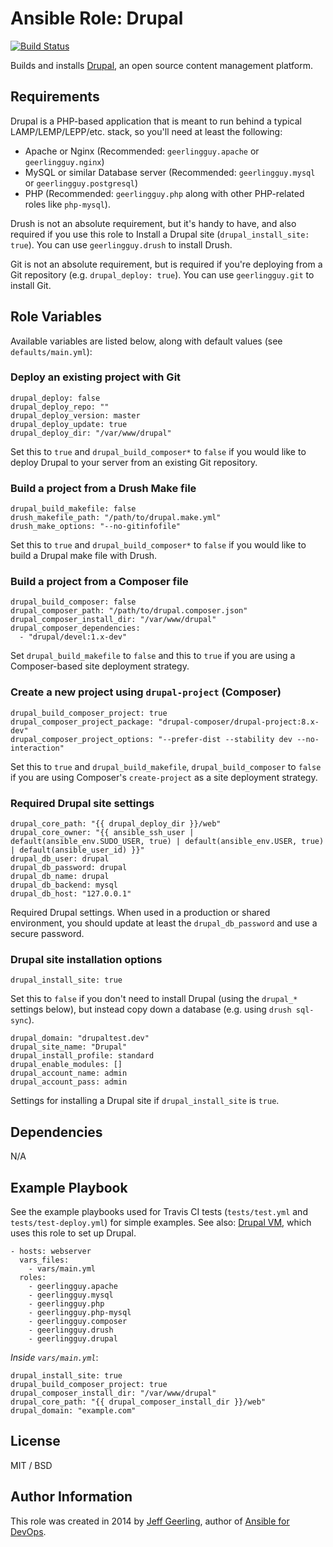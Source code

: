 # Ansible Role: Drupal

[![Build Status](https://travis-ci.org/geerlingguy/ansible-role-drupal.svg?branch=master)](https://travis-ci.org/geerlingguy/ansible-role-drupal)

Builds and installs [Drupal](https://drupal.org/), an open source content management platform.

## Requirements

Drupal is a PHP-based application that is meant to run behind a typical LAMP/LEMP/LEPP/etc. stack, so you'll need at least the following:

  - Apache or Nginx (Recommended: `geerlingguy.apache` or `geerlingguy.nginx`)
  - MySQL or similar Database server (Recommended: `geerlingguy.mysql` or `geerlingguy.postgresql`)
  - PHP (Recommended: `geerlingguy.php` along with other PHP-related roles like `php-mysql`).

Drush is not an absolute requirement, but it's handy to have, and also required if you use this role to Install a Drupal site (`drupal_install_site: true`). You can use `geerlingguy.drush` to install Drush.

Git is not an absolute requirement, but is required if you're deploying from a Git repository (e.g. `drupal_deploy: true`). You can use `geerlingguy.git` to install Git.

## Role Variables

Available variables are listed below, along with default values (see `defaults/main.yml`):

### Deploy an existing project with Git

    drupal_deploy: false
    drupal_deploy_repo: ""
    drupal_deploy_version: master
    drupal_deploy_update: true
    drupal_deploy_dir: "/var/www/drupal"

Set this to `true` and `drupal_build_composer*` to `false` if you would like to deploy Drupal to your server from an existing Git repository.

### Build a project from a Drush Make file

    drupal_build_makefile: false
    drush_makefile_path: "/path/to/drupal.make.yml"
    drush_make_options: "--no-gitinfofile"

Set this to `true` and `drupal_build_composer*` to `false` if you would like to build a Drupal make file with Drush.

### Build a project from a Composer file

    drupal_build_composer: false
    drupal_composer_path: "/path/to/drupal.composer.json"
    drupal_composer_install_dir: "/var/www/drupal"
    drupal_composer_dependencies:
      - "drupal/devel:1.x-dev"

Set `drupal_build_makefile` to `false` and this to `true` if you are using a Composer-based site deployment strategy.

### Create a new project using `drupal-project` (Composer)

    drupal_build_composer_project: true
    drupal_composer_project_package: "drupal-composer/drupal-project:8.x-dev"
    drupal_composer_project_options: "--prefer-dist --stability dev --no-interaction"

Set this to `true` and `drupal_build_makefile`, `drupal_build_composer` to `false` if you are using Composer's `create-project` as a site deployment strategy.

### Required Drupal site settings

    drupal_core_path: "{{ drupal_deploy_dir }}/web"
    drupal_core_owner: "{{ ansible_ssh_user | default(ansible_env.SUDO_USER, true) | default(ansible_env.USER, true) | default(ansible_user_id) }}"
    drupal_db_user: drupal
    drupal_db_password: drupal
    drupal_db_name: drupal
    drupal_db_backend: mysql
    drupal_db_host: "127.0.0.1"

Required Drupal settings. When used in a production or shared environment, you should update at least the `drupal_db_password` and use a secure password.

### Drupal site installation options

    drupal_install_site: true

Set this to `false` if you don't need to install Drupal (using the `drupal_*` settings below), but instead copy down a database (e.g. using `drush sql-sync`).

    drupal_domain: "drupaltest.dev"
    drupal_site_name: "Drupal"
    drupal_install_profile: standard
    drupal_enable_modules: []
    drupal_account_name: admin
    drupal_account_pass: admin

Settings for installing a Drupal site if `drupal_install_site` is `true`.

## Dependencies

N/A

## Example Playbook

See the example playbooks used for Travis CI tests (`tests/test.yml` and `tests/test-deploy.yml`) for simple examples. See also: [Drupal VM](https://www.drupalvm.com), which uses this role to set up Drupal.

    - hosts: webserver
      vars_files:
        - vars/main.yml
      roles:
        - geerlingguy.apache
        - geerlingguy.mysql
        - geerlingguy.php
        - geerlingguy.php-mysql
        - geerlingguy.composer
        - geerlingguy.drush
        - geerlingguy.drupal

*Inside `vars/main.yml`*:

    drupal_install_site: true
    drupal_build_composer_project: true
    drupal_composer_install_dir: "/var/www/drupal"
    drupal_core_path: "{{ drupal_composer_install_dir }}/web"
    drupal_domain: "example.com"

## License

MIT / BSD

## Author Information

This role was created in 2014 by [Jeff Geerling](https://www.jeffgeerling.com/), author of [Ansible for DevOps](https://www.ansiblefordevops.com/).
